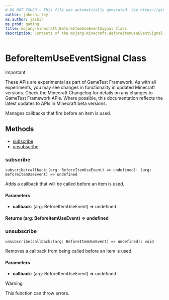 ```yaml
---
# DO NOT TOUCH — This file was automatically generated. See https://github.com/Mojang/MinecraftScriptingApiDocsGenerator to modify descriptions, examples, etc.
author: jakeshirley
ms.author: jashir
ms.prod: gaming
title: mojang-minecraft.BeforeItemUseEventSignal Class
description: Contents of the mojang-minecraft.BeforeItemUseEventSignal class.
---
```

# BeforeItemUseEventSignal Class
>[!IMPORTANT]
>These APIs are experimental as part of GameTest Framework. As with all experiments, you may see changes in functionality in updated Minecraft versions. Check the Minecraft Changelog for details on any changes to GameTest Framework APIs. Where possible, this documentation reflects the latest updates to APIs in Minecraft beta versions.

Manages callbacks that fire before an item is used.


## Methods
- [subscribe](#subscribe)
- [unsubscribe](#unsubscribe)
  
### **subscribe**
`
subscribe(callback:(arg: BeforeItemUseEvent) => undefined): (arg: BeforeItemUseEvent) => undefined
`

Adds a callback that will be called before an item is used.
#### **Parameters**
- **callback**: (arg: BeforeItemUseEvent) => undefined

#### **Returns** (arg: BeforeItemUseEvent) => undefined


### **unsubscribe**
`
unsubscribe(callback:(arg: BeforeItemUseEvent) => undefined): void
`

Removes a callback from being called before an item is used.
#### **Parameters**
- **callback**: (arg: BeforeItemUseEvent) => undefined


> [!WARNING]
> This function can throw errors.


